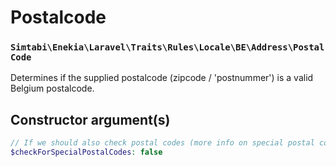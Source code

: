 # Postalcode
### `Simtabi\Enekia\Laravel\Traits\Rules\Locale\BE\Address\PostalCode`

Determines if the supplied postalcode (zipcode / 'postnummer') is a valid Belgium postalcode.

## Constructor argument(s)

```php
// If we should also check postal codes (more info on special postal codes: https://www.bpost2.be/zipcodes/files/zipcodes_prov_nl_new.pdf) 
$checkForSpecialPostalCodes: false
```